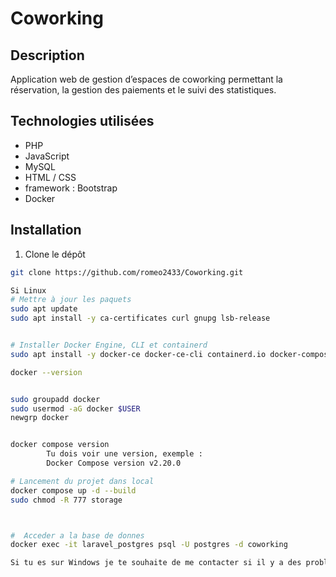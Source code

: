 # Coworking

## Description
Application web de gestion d’espaces de coworking permettant la réservation, la gestion des paiements et le suivi des statistiques.

## Technologies utilisées
- PHP
- JavaScript
- MySQL
- HTML / CSS
- framework : Bootstrap
- Docker


## Installation
1. Clone le dépôt  
```bash
git clone https://github.com/romeo2433/Coworking.git

Si Linux 
# Mettre à jour les paquets
sudo apt update
sudo apt install -y ca-certificates curl gnupg lsb-release


# Installer Docker Engine, CLI et containerd
sudo apt install -y docker-ce docker-ce-cli containerd.io docker-compose-plugin

docker --version


sudo groupadd docker
sudo usermod -aG docker $USER
newgrp docker


docker compose version
        Tu dois voir une version, exemple :
        Docker Compose version v2.20.0

# Lancement du projet dans local 
docker compose up -d --build
sudo chmod -R 777 storage



#  Acceder a la base de donnes 
docker exec -it laravel_postgres psql -U postgres -d coworking

Si tu es sur Windows je te souhaite de me contacter si il y a des problemes sur le fonctionnement 
